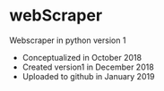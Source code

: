 # webScraper
Webscraper in python version 1

- Conceptualized in October 2018  
- Created version1 in December 2018  
- Uploaded to github in January 2019
